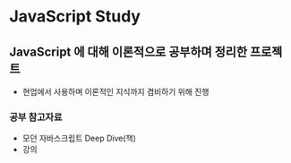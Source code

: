 # JavaScript Study

## JavaScript 에 대해 이론적으로 공부하며 정리한 프로젝트
 - 현업에서 사용하며 이론적인 지식까지 겸비하기 위해 진행

### 공부 참고자료

 - 모던 자바스크립트 Deep Dive(책)
 - 강의
